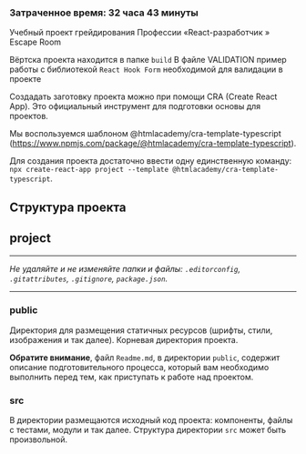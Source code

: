 ### Затраченное время: 32 часа 43 минуты

Учебный проект грейдирования Профессии  «React-разработчик » Escape Room

Вёртска проекта находится в папке `build`
В файле VALIDATION пример работы с библиотекой `React Hook Form` необходимой для валидации в проекте

Создадать заготовку проекта можно при помощи CRA (Create React App). Это официальный инструмент для подготовки
основы для проектов.

Мы воспользуемся шаблоном @htmlacademy/cra-template-typescript
(https://www.npmjs.com/package/@htmlacademy/cra-template-typescript).

Для создания проекта достаточно ввести одну единственную команду:
`npx create-react-app project --template @htmlacademy/cra-template-typescript`.

## Структура проекта 

## project

---

_Не удаляйте и не изменяйте папки и файлы:_
_`.editorconfig`, `.gitattributes`, `.gitignore`, `package.json`._

---

### public

Директория для размещения статичных ресурсов (шрифты, стили, изображения и так далее). Корневая директория проекта.

**Обратите внимание**, файл `Readme.md`, в директории `public`, содержит описание подготовительного процесса, который вам необходимо выполнить перед тем, как приступать к работе над проектом.

### src

В директории размещаются исходный код проекта: компоненты, файлы с тестами, модули и так далее. Структура директории `src` может быть произвольной.